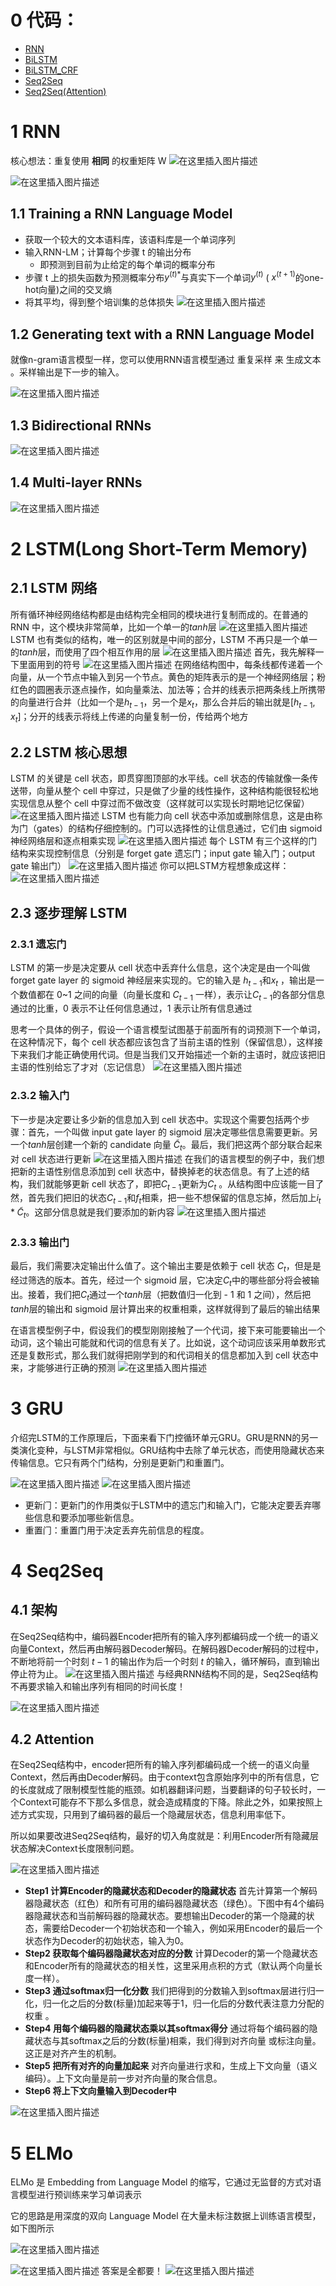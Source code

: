 ﻿# 0 代码：
- [RNN](https://github.com/ForestsKing/NLP-Study/blob/master/demo/RNN.ipynb)
- [BiLSTM](https://github.com/ForestsKing/NLP-Study/blob/master/demo/BiLSTM.ipynb)
- [BiLSTM_CRF](https://github.com/ForestsKing/NLP-Study/blob/master/demo/biLSTM_CRF.ipynb)
- [Seq2Seq](https://github.com/ForestsKing/NLP-Study/blob/master/demo/Seq2Seq.ipynb)
- [Seq2Seq(Attention)](https://github.com/ForestsKing/NLP-Study/blob/master/demo/Seq2Seq(Attention).ipynb)

# 1 RNN
核⼼想法：重复使⽤ **相同** 的权重矩阵 W
![在这里插入图片描述](https://img-blog.csdnimg.cn/20210211222908171.png?x-oss-process=image/watermark,type_ZmFuZ3poZW5naGVpdGk,shadow_10,text_aHR0cHM6Ly9ibG9nLmNzZG4ubmV0L3dlaXhpbl80NDg1NzY4OA==,size_16,color_FFFFFF,t_70#pic_center)


![在这里插入图片描述](https://img-blog.csdnimg.cn/20210211222920929.png?x-oss-process=image/watermark,type_ZmFuZ3poZW5naGVpdGk,shadow_10,text_aHR0cHM6Ly9ibG9nLmNzZG4ubmV0L3dlaXhpbl80NDg1NzY4OA==,size_16,color_FFFFFF,t_70#pic_center)


## 1.1 Training a RNN Language Model
- 获取⼀个较⼤的⽂本语料库，该语料库是⼀个单词序列
- 输⼊RNN-LM；计算每个步骤 t 的输出分布
  - 即预测到⽬前为⽌给定的每个单词的概率分布
- 步骤 t 上的损失函数为预测概率分布$y^{(t)*}$与真实下⼀个单词$y^{(t)}$ ( $x^{(t+1)}$的one-hot向量)之间的交叉熵
- 将其平均，得到整个培训集的总体损失
![在这里插入图片描述](https://img-blog.csdnimg.cn/20210211223226546.png?x-oss-process=image/watermark,type_ZmFuZ3poZW5naGVpdGk,shadow_10,text_aHR0cHM6Ly9ibG9nLmNzZG4ubmV0L3dlaXhpbl80NDg1NzY4OA==,size_16,color_FFFFFF,t_70#pic_center)

## 1.2 Generating text with a RNN Language Model
就像n-gram语⾔模型⼀样，您可以使⽤RNN语⾔模型通过 重复采样 来 ⽣成⽂本 。采样输出是下⼀步的输⼊。

![在这里插入图片描述](https://img-blog.csdnimg.cn/2021021122374939.png?x-oss-process=image/watermark,type_ZmFuZ3poZW5naGVpdGk,shadow_10,text_aHR0cHM6Ly9ibG9nLmNzZG4ubmV0L3dlaXhpbl80NDg1NzY4OA==,size_16,color_FFFFFF,t_70#pic_center)
## 1.3 Bidirectional RNNs
![在这里插入图片描述](https://img-blog.csdnimg.cn/20210211231315182.png?x-oss-process=image/watermark,type_ZmFuZ3poZW5naGVpdGk,shadow_10,text_aHR0cHM6Ly9ibG9nLmNzZG4ubmV0L3dlaXhpbl80NDg1NzY4OA==,size_16,color_FFFFFF,t_70#pic_center)
## 1.4 Multi-layer RNNs

![在这里插入图片描述](https://img-blog.csdnimg.cn/20210211231455481.png?x-oss-process=image/watermark,type_ZmFuZ3poZW5naGVpdGk,shadow_10,text_aHR0cHM6Ly9ibG9nLmNzZG4ubmV0L3dlaXhpbl80NDg1NzY4OA==,size_16,color_FFFFFF,t_70#pic_center)
# 2 LSTM(Long Short-Term Memory)
## 2.1 LSTM 网络
所有循环神经网络结构都是由结构完全相同的模块进行复制而成的。在普通的 RNN 中，这个模块非常简单，比如一个单一的$tanh$层
![在这里插入图片描述](https://img-blog.csdnimg.cn/20210223100117656.png?x-oss-process=image/watermark,type_ZmFuZ3poZW5naGVpdGk,shadow_10,text_aHR0cHM6Ly9ibG9nLmNzZG4ubmV0L3dlaXhpbl80NDg1NzY4OA==,size_16,color_FFFFFF,t_70#pic_center)
LSTM 也有类似的结构，唯一的区别就是中间的部分，LSTM 不再只是一个单一的$tanh$层，而使用了四个相互作用的层
![在这里插入图片描述](https://img-blog.csdnimg.cn/20210223100157986.png?x-oss-process=image/watermark,type_ZmFuZ3poZW5naGVpdGk,shadow_10,text_aHR0cHM6Ly9ibG9nLmNzZG4ubmV0L3dlaXhpbl80NDg1NzY4OA==,size_16,color_FFFFFF,t_70#pic_center)
首先，我先解释一下里面用到的符号
![在这里插入图片描述](https://img-blog.csdnimg.cn/20210223100233266.png#pic_center)
在网络结构图中，每条线都传递着一个向量，从一个节点中输入到另一个节点。黄色的矩阵表示的是一个神经网络层；粉红色的圆圈表示逐点操作，如向量乘法、加法等；合并的线表示把两条线上所携带的向量进行合并（比如一个是$h_{t-1}$，另一个是$x_t$，那么合并后的输出就是$[h_{t-1},x_t]$；分开的线表示将线上传递的向量复制一份，传给两个地方
## 2.2 LSTM 核心思想
LSTM 的关键是 cell 状态，即贯穿图顶部的水平线。cell 状态的传输就像一条传送带，向量从整个 cell 中穿过，只是做了少量的线性操作，这种结构能很轻松地实现信息从整个 cell 中穿过而不做改变（这样就可以实现长时期地记忆保留）
![在这里插入图片描述](https://img-blog.csdnimg.cn/20210223100639445.png?x-oss-process=image/watermark,type_ZmFuZ3poZW5naGVpdGk,shadow_10,text_aHR0cHM6Ly9ibG9nLmNzZG4ubmV0L3dlaXhpbl80NDg1NzY4OA==,size_16,color_FFFFFF,t_70#pic_center)
LSTM 也有能力向 cell 状态中添加或删除信息，这是由称为门（gates）的结构仔细控制的。门可以选择性的让信息通过，它们由 sigmoid 神经网络层和逐点相乘实现
![在这里插入图片描述](https://img-blog.csdnimg.cn/20210223100809333.png#pic_center)
每个 LSTM 有三个这样的门结构来实现控制信息（分别是 forget gate 遗忘门；input gate 输入门；output gate 输出门）
![在这里插入图片描述](https://img-blog.csdnimg.cn/20210211230600378.png?x-oss-process=image/watermark,type_ZmFuZ3poZW5naGVpdGk,shadow_10,text_aHR0cHM6Ly9ibG9nLmNzZG4ubmV0L3dlaXhpbl80NDg1NzY4OA==,size_16,color_FFFFFF,t_70#pic_center)
你可以把LSTM⽅程想象成这样：
![在这里插入图片描述](https://img-blog.csdnimg.cn/2021021123065989.png?x-oss-process=image/watermark,type_ZmFuZ3poZW5naGVpdGk,shadow_10,text_aHR0cHM6Ly9ibG9nLmNzZG4ubmV0L3dlaXhpbl80NDg1NzY4OA==,size_16,color_FFFFFF,t_70#pic_center)
## 2.3 逐步理解 LSTM
### 2.3.1 遗忘门
LSTM 的第一步是决定要从 cell 状态中丢弃什么信息，这个决定是由一个叫做 forget gate layer 的 sigmoid 神经层来实现的。它的输入是  $h_{t-1}$和$x_t$ ，输出是一个数值都在 0~1 之间的向量（向量长度和 $C_{t-1}$ 一样），表示让$C_{t-1}$的各部分信息通过的比重，0 表示不让任何信息通过，1 表示让所有信息通过

思考一个具体的例子，假设一个语言模型试图基于前面所有的词预测下一个单词，在这种情况下，每个 cell 状态都应该包含了当前主语的性别（保留信息），这样接下来我们才能正确使用代词。但是当我们又开始描述一个新的主语时，就应该把旧主语的性别给忘了才对（忘记信息）
![在这里插入图片描述](https://img-blog.csdnimg.cn/20210223101043485.png?x-oss-process=image/watermark,type_ZmFuZ3poZW5naGVpdGk,shadow_10,text_aHR0cHM6Ly9ibG9nLmNzZG4ubmV0L3dlaXhpbl80NDg1NzY4OA==,size_16,color_FFFFFF,t_70#pic_center)
### 2.3.2 输入门
下一步是决定要让多少新的信息加入到 cell 状态中。实现这个需要包括两个步骤：首先，一个叫做 input gate layer 的 sigmoid 层决定哪些信息需要更新。另一个$tanh$层创建一个新的 candidate 向量 $\widetilde C_t$。最后，我们把这两个部分联合起来对 cell 状态进行更新
![在这里插入图片描述](https://img-blog.csdnimg.cn/2021022310145581.png?x-oss-process=image/watermark,type_ZmFuZ3poZW5naGVpdGk,shadow_10,text_aHR0cHM6Ly9ibG9nLmNzZG4ubmV0L3dlaXhpbl80NDg1NzY4OA==,size_16,color_FFFFFF,t_70#pic_center)
在我们的语言模型的例子中，我们想把新的主语性别信息添加到 cell 状态中，替换掉老的状态信息。有了上述的结构，我们就能够更新 cell 状态了，即把$C_{t-1}$更新为$C_t$ 。从结构图中应该能一目了然，首先我们把旧的状态$C_{t-1}$和$f_t$相乘，把一些不想保留的信息忘掉，然后加上$i_t*\widetilde C_t$。这部分信息就是我们要添加的新内容
![在这里插入图片描述](https://img-blog.csdnimg.cn/20210223101717350.png?x-oss-process=image/watermark,type_ZmFuZ3poZW5naGVpdGk,shadow_10,text_aHR0cHM6Ly9ibG9nLmNzZG4ubmV0L3dlaXhpbl80NDg1NzY4OA==,size_16,color_FFFFFF,t_70#pic_center)
### 2.3.3 输出门
最后，我们需要决定输出什么值了。这个输出主要是依赖于 cell 状态 $C_t$，但是是经过筛选的版本。首先，经过一个 sigmoid 层，它决定$C_t$中的哪些部分将会被输出。接着，我们把$C_t$通过一个$tanh$层（把数值归一化到 - 1 和 1 之间），然后把$tanh$层的输出和 sigmoid 层计算出来的权重相乘，这样就得到了最后的输出结果

在语言模型例子中，假设我们的模型刚刚接触了一个代词，接下来可能要输出一个动词，这个输出可能就和代词的信息有关了。比如说，这个动词应该采用单数形式还是复数形式，那么我们就得把刚学到的和代词相关的信息都加入到 cell 状态中来，才能够进行正确的预测
![在这里插入图片描述](https://img-blog.csdnimg.cn/20210223102107168.png?x-oss-process=image/watermark,type_ZmFuZ3poZW5naGVpdGk,shadow_10,text_aHR0cHM6Ly9ibG9nLmNzZG4ubmV0L3dlaXhpbl80NDg1NzY4OA==,size_16,color_FFFFFF,t_70#pic_center)
# 3 GRU
介绍完LSTM的工作原理后，下面来看下门控循环单元GRU。GRU是RNN的另一类演化变种，与LSTM非常相似。GRU结构中去除了单元状态，而使用隐藏状态来传输信息。它只有两个门结构，分别是更新门和重置门。

![在这里插入图片描述](https://img-blog.csdnimg.cn/20210211230950846.png?x-oss-process=image/watermark,type_ZmFuZ3poZW5naGVpdGk,shadow_10,text_aHR0cHM6Ly9ibG9nLmNzZG4ubmV0L3dlaXhpbl80NDg1NzY4OA==,size_16,color_FFFFFF,t_70#pic_center)
![在这里插入图片描述](https://img-blog.csdnimg.cn/20210223113444881.png?x-oss-process=image/watermark,type_ZmFuZ3poZW5naGVpdGk,shadow_10,text_aHR0cHM6Ly9ibG9nLmNzZG4ubmV0L3dlaXhpbl80NDg1NzY4OA==,size_16,color_FFFFFF,t_70#pic_center)


- 更新⻔：更新门的作用类似于LSTM中的遗忘门和输入门，它能决定要丢弃哪些信息和要添加哪些新信息。
- 重置⻔：重置门用于决定丢弃先前信息的程度。
# 4 Seq2Seq
## 4.1 架构
在Seq2Seq结构中，编码器Encoder把所有的输入序列都编码成一个统一的语义向量Context，然后再由解码器Decoder解码。在解码器Decoder解码的过程中，不断地将前一个时刻 $t-1$ 的输出作为后一个时刻 $t$ 的输入，循环解码，直到输出停止符为止。
![在这里插入图片描述](https://img-blog.csdnimg.cn/20210223120202969.png?x-oss-process=image/watermark,type_ZmFuZ3poZW5naGVpdGk,shadow_10,text_aHR0cHM6Ly9ibG9nLmNzZG4ubmV0L3dlaXhpbl80NDg1NzY4OA==,size_16,color_FFFFFF,t_70#pic_center)
与经典RNN结构不同的是，Seq2Seq结构不再要求输入和输出序列有相同的时间长度！


![在这里插入图片描述](https://img-blog.csdnimg.cn/2021021211440027.png?x-oss-process=image/watermark,type_ZmFuZ3poZW5naGVpdGk,shadow_10,text_aHR0cHM6Ly9ibG9nLmNzZG4ubmV0L3dlaXhpbl80NDg1NzY4OA==,size_16,color_FFFFFF,t_70#pic_center)
## 4.2 Attention
在Seq2Seq结构中，encoder把所有的输入序列都编码成一个统一的语义向量Context，然后再由Decoder解码。由于context包含原始序列中的所有信息，它的长度就成了限制模型性能的瓶颈。如机器翻译问题，当要翻译的句子较长时，一个Context可能存不下那么多信息，就会造成精度的下降。除此之外，如果按照上述方式实现，只用到了编码器的最后一个隐藏层状态，信息利用率低下。

所以如果要改进Seq2Seq结构，最好的切入角度就是：利用Encoder所有隐藏层状态解决Context长度限制问题。

![在这里插入图片描述](https://img-blog.csdnimg.cn/20210212122122116.png?x-oss-process=image/watermark,type_ZmFuZ3poZW5naGVpdGk,shadow_10,text_aHR0cHM6Ly9ibG9nLmNzZG4ubmV0L3dlaXhpbl80NDg1NzY4OA==,size_16,color_FFFFFF,t_70#pic_center)

- **Step1 计算Encoder的隐藏状态和Decoder的隐藏状态**
  首先计算第一个解码器隐藏状态（红色）和所有可用的编码器隐藏状态（绿色）。下图中有4个编码器隐藏状态和当前解码器的隐藏状态。要想输出Decoder的第一个隐藏的状态，需要给Decoder一个初始状态和一个输入，例如采用Encoder的最后一个状态作为Decoder的初始状态，输入为0。
- **Step2 获取每个编码器隐藏状态对应的分数**
  计算Decoder的第一个隐藏状态和Encoder所有的隐藏状态的相关性，这里采用点积的方式（默认两个向量长度一样）。
- **Step3 通过softmax归一化分数**
  我们把得到的分数输入到softmax层进行归一化，归一化之后的分数(标量)加起来等于1，归一化后的分数代表注意力分配的权重 。
- **Step4 用每个编码器的隐藏状态乘以其softmax得分**
  通过将每个编码器的隐藏状态与其softmax之后的分数(标量)相乘，我们得到对齐向量 或标注向量。这正是对齐产生的机制。
- **Step5 把所有对齐的向量加起来**
  对齐向量进行求和，生成上下文向量（语义编码）。上下文向量是前一步对齐向量的聚合信息。
- **Step6 将上下文向量输入到Decoder中**

![在这里插入图片描述](https://img-blog.csdnimg.cn/20210223121648339.gif#pic_center#pic_center)
# 5 ELMo

ELMo 是 Embedding from Language Model 的缩写，它通过无监督的方式对语言模型进行预训练来学习单词表示

它的思路是用深度的双向 Language Model 在大量未标注数据上训练语言模型，如下图所示

![在这里插入图片描述](https://img-blog.csdnimg.cn/20210224115831822.png?x-oss-process=image/watermark,type_ZmFuZ3poZW5naGVpdGk,shadow_10,text_aHR0cHM6Ly9ibG9nLmNzZG4ubmV0L3dlaXhpbl80NDg1NzY4OA==,size_16,color_FFFFFF,t_70#pic_center)

![在这里插入图片描述](https://img-blog.csdnimg.cn/202102241159324.png?x-oss-process=image/watermark,type_ZmFuZ3poZW5naGVpdGk,shadow_10,text_aHR0cHM6Ly9ibG9nLmNzZG4ubmV0L3dlaXhpbl80NDg1NzY4OA==,size_16,color_FFFFFF,t_70#pic_center)
答案是全都要！
![在这里插入图片描述](https://img-blog.csdnimg.cn/2021022411595527.png?x-oss-process=image/watermark,type_ZmFuZ3poZW5naGVpdGk,shadow_10,text_aHR0cHM6Ly9ibG9nLmNzZG4ubmV0L3dlaXhpbl80NDg1NzY4OA==,size_16,color_FFFFFF,t_70#pic_center)

